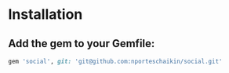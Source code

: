 # Installation

## Add the gem to your Gemfile: 
```ruby
gem 'social', git: 'git@github.com:nporteschaikin/social.git'
```
